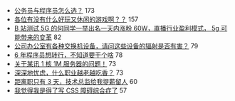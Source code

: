- [公务员与程序员怎么选？](https://www.v2ex.com/t/577493) 173
- [各位有没有什么好玩又休闲的游戏啊？？](https://www.v2ex.com/t/577516) 157
- [B 站测试 5G 的何同学一举出名一天内涨粉 60W，直播行业盈利模式， 5g 可能带来的变革](https://www.v2ex.com/t/577519) 82
- [公司办公室有各种交换机设备，请问这些设备的辐射是否有害？](https://www.v2ex.com/t/577508) 79
- [6 年程序员想转行，不知道要干个啥](https://www.v2ex.com/t/577512) 78
- [关于某讯 1 核 1M 服务器的问题！](https://www.v2ex.com/t/577548) 73
- [深深地忧虑，什么职业越老越吃香？](https://www.v2ex.com/t/577665) 73
- [距离职只有 3 天，技术总监给我提薪留人](https://www.v2ex.com/t/577619) 60
- [我觉得我是得了写 CSS 障碍综合症了](https://www.v2ex.com/t/577691) 57